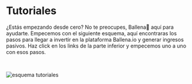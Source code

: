 # Tutoriales

¿Estás empezando desde cero? No te preocupes, Ballena🐋 aquí para ayudarte. Empecemos con el siguiente esquema, aquí encontraras los pasos para llegar a invertir en la plataforma Ballena.io y generar ingresos pasivos. Haz click en los links de la parte inferior y empecemos uno a uno con esos pasos.

​

![esquema tutoriales](https://user-images.githubusercontent.com/79335891/108766641-b38d8b80-7555-11eb-8b35-98f5e0faf0b8.png) ​


